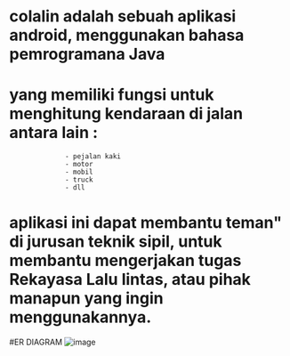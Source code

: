 # colalin adalah sebuah aplikasi android, menggunakan bahasa pemrogramana Java
# yang memiliki fungsi untuk menghitung kendaraan di jalan antara lain :
                  - pejalan kaki
                  - motor
                  - mobil
                  - truck
                  - dll
 # aplikasi ini dapat membantu teman" di jurusan teknik sipil, untuk membantu mengerjakan tugas Rekayasa Lalu lintas, atau pihak manapun yang ingin menggunakannya.


#ER DIAGRAM
![image](https://user-images.githubusercontent.com/83405871/163702779-f46db923-2d00-4eab-916a-7865366b42d2.png)


 
                  
